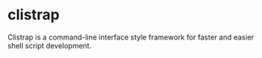 clistrap
========

Clistrap is a command-line interface style framework for faster and easier shell script development.
